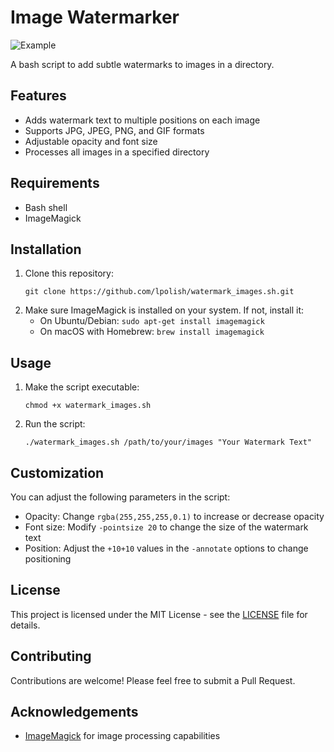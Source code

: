 # Image Watermarker

![Example](https://github.com/user-attachments/assets/0116dcc1-a297-4466-b37e-998704fb95eb)

A bash script to add subtle watermarks to images in a directory.

## Features

- Adds watermark text to multiple positions on each image
- Supports JPG, JPEG, PNG, and GIF formats
- Adjustable opacity and font size
- Processes all images in a specified directory

## Requirements

- Bash shell
- ImageMagick

## Installation

1. Clone this repository:
   ```
   git clone https://github.com/lpolish/watermark_images.sh.git
   ```
2. Make sure ImageMagick is installed on your system. If not, install it:
   - On Ubuntu/Debian: `sudo apt-get install imagemagick`
   - On macOS with Homebrew: `brew install imagemagick`

## Usage

1. Make the script executable:
   ```
   chmod +x watermark_images.sh
   ```
2. Run the script:
   ```
   ./watermark_images.sh /path/to/your/images "Your Watermark Text"
   ```

## Customization

You can adjust the following parameters in the script:
- Opacity: Change `rgba(255,255,255,0.1)` to increase or decrease opacity
- Font size: Modify `-pointsize 20` to change the size of the watermark text
- Position: Adjust the `+10+10` values in the `-annotate` options to change positioning

## License

This project is licensed under the MIT License - see the [LICENSE](LICENSE) file for details.

## Contributing

Contributions are welcome! Please feel free to submit a Pull Request.

## Acknowledgements

- [ImageMagick](https://imagemagick.org/) for image processing capabilities
